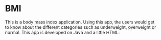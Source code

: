 # BMI
This is a body mass index application. Using this app, the users would get to know about the different categories such as underweight, overweight or normal.
This app is developed on Java and a little HTML. 
